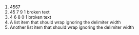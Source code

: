 1. 4567
2. 45 7 9 1 broken text
3. 4 6 8 0 1 broken text
4. A list item that should wrap ignoring the delimiter width
5. Another list item that should wrap ignoring the delimiter width
